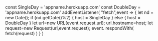 const SingleDay = 'appname.herokuapp.com'
const DoubleDay = 'appname.herokuapp.com'
addEventListener(
"fetch",event => {
let nd = new Date();
if (nd.getDate()%2) {
host = SingleDay
} else {
host = DoubleDay
} 
let url=new URL(event.request.url);
url.hostname=host;
let request=new Request(url,event.request);
event. respondWith(
fetch(request)
)
}
)


